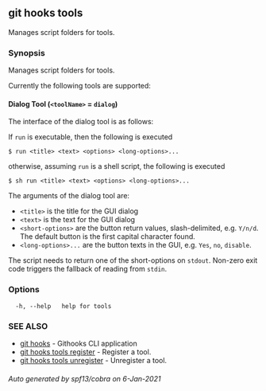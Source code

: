 ## git hooks tools

Manages script folders for tools.

### Synopsis

Manages script folders for tools.

Currently the following tools are supported:

#### Dialog Tool (`<toolName>` = `dialog`)

The interface of the dialog tool is as follows:

If `run` is executable, then the following is executed

```shell
$ run <title> <text> <options> <long-options>...
```

otherwise, assuming `run` is a shell script, the following is executed

```shell
$ sh run <title> <text> <options> <long-options>...
```

The arguments of the dialog tool are:

- `<title>` is the title for the GUI dialog
- `<text>` is the text for the GUI dialog
- `<short-options>` are the button return values, slash-delimited,
  e.g. `Y/n/d`. The default button is the first capital character found.
- `<long-options>...` are the button texts in the GUI,
  e.g. `Yes`, `no`, `disable`.

The script needs to return one of the short-options on `stdout`.
Non-zero exit code triggers the fallback of reading from `stdin`.

### Options

```
  -h, --help   help for tools
```

### SEE ALSO

* [git hooks](git_hooks.md)	 - Githooks CLI application
* [git hooks tools register](git_hooks_tools_register.md)	 - Register a tool.
* [git hooks tools unregister](git_hooks_tools_unregister.md)	 - Unregister a tool.

###### Auto generated by spf13/cobra on 6-Jan-2021
